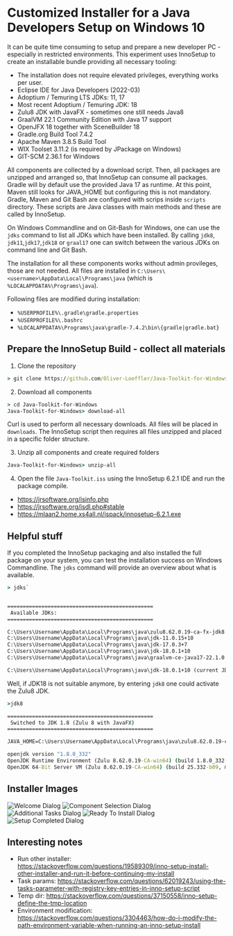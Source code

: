 # Customized Installer for a Java Developers Setup on Windows 10

It can be quite time consuming to setup and prepare a new developer PC - especially in restricted environments.
This experiment uses InnoSetup to create an installable bundle providing all necessary tooling:

* The installation does not require elevated privileges, everything works per user.
* Eclipse IDE for Java Developers (2022-03)
* Adoptium / Temuring LTS JDKs: 11, 17 
* Most recent Adoptium / Temuring JDK: 18
* Zulu8 JDK with JavaFX - sometimes one still needs Java8
* GraalVM 22.1 Community Edition with Java 17 support
* OpenJFX 18 together with SceneBuilder 18
* Gradle.org Build Tool 7.4.2
* Apache Maven 3.8.5 Build Tool
* WIX Toolset 3.11.2 (is required by JPackage on Windows)
* GIT-SCM 2.36.1 for Windows

All components are collected by a download script. Then, all packages are unzipped and arranged so, that InnoSetup can consume all packages.
Gradle will by default use the provided Java 17 as runtime. At this point, Maven still looks for JAVA_HOME but configuring this is not mandatory.
Gradle, Maven and Git Bash are configured with scrips inside `scripts` directory.
These scripts are Java classes with main methods and these are called by InnoSetup.

On Windows Commandline and on Git-Bash for Windows, one can use the `jdks` command to list all JDKs which have been installed.
By calling `jdk8`, `jdk11`,`jdk17`,`jdk18` or `graal17` one can switch between the various JDKs on command line and Git Bash.

The installation for all these components works without admin provileges, those are not needed.
All files are installed in `C:\Users\<username>\AppData\Local\Programs\java` (which is `%LOCALAPPDATA%\Programs\java`). 

Following files are modified during installation:
* `%USERPROFILE%\.gradle\gradle.properties`
* `%USERPROFILE%\.bashrc`
* `%LOCALAPPDATA%\Programs\java\gradle-7.4.2\bin\{gradle|gradle.bat}`


## Prepare the InnoSetup Build - collect all materials

1. Clone the repository

```cmd
> git clone https://github.com/Oliver-Loeffler/Java-Toolkit-for-Windows.git
```

2. Download all components

```cmd
> cd Java-Toolkit-for-Windows
Java-Toolkit-for-Windows> download-all
```

Curl is used to perform all necessary downloads. All files will be placed in `downloads`.
The InnoSetup script then requires all files unzipped and placed in a specific folder structure.

3. Unzip all components and create required folders

```cmd
Java-Toolkit-for-Windows> unzip-all
```

4. Open the file `Java-Toolkit.iss` using the InnoSetup 6.2.1 IDE and run the package compile.

* https://jrsoftware.org/isinfo.php
* https://jrsoftware.org/isdl.php#stable
* https://mlaan2.home.xs4all.nl/ispack/innosetup-6.2.1.exe

## Helpful stuff

If you completed the InnoSetup packaging and also installed the full package on your system, you can test the installation success on Windows Commandline.
The `jdks` command will provide an overview about what is available.

```cmd
> jdks`


===============================================
 Available JDKs:
===============================================

C:\Users\Username\AppData\Local\Programs\java\zulu8.62.0.19-ca-fx-jdk8.0.332-win_x64
C:\Users\Username\AppData\Local\Programs\java\jdk-11.0.15+10
C:\Users\Username\AppData\Local\Programs\java\jdk-17.0.3+7
C:\Users\Username\AppData\Local\Programs\java\jdk-18.0.1+10
C:\Users\Username\AppData\Local\Programs\java\graalvm-ce-java17-22.1.0

C:\Users\Username\AppData\Local\Programs\java\jdk-18.0.1+10 (current JDK)
```

Well, if JDK18 is not suitable anymore, by entering `jdk8` one could activate the Zulu8 JDK.

```cmd
>jdk8

===============================================
 Switched to JDK 1.8 (Zulu 8 with JavaFX)
===============================================

JAVA_HOME=C:\Users\Username\AppData\Local\Programs\java\zulu8.62.0.19-ca-fx-jdk8.0.332-win_x64

openjdk version "1.8.0_332"
OpenJDK Runtime Environment (Zulu 8.62.0.19-CA-win64) (build 1.8.0_332-b09)
OpenJDK 64-Bit Server VM (Zulu 8.62.0.19-CA-win64) (build 25.332-b09, mixed mode)

```

## Installer Images

![Welcome Dialog](images/welcome.dialog.png?raw=true "Welcome Dialog")
![Component Selection Dialog](images/component.selection.dialog.png?raw=true "Component Selection Dialog")
![Additional Tasks Dialog](images/additional.tasks.dialog.png?raw=true "Additional Tasks Dialog")
![Ready To Install Dialog](images/ready.toinstall.dialog.png?raw=true "Ready To Install Dialog")
![Setup Completed Dialog](images/setup.completed.dialog.png?raw=true "Setup Completed Dialog")

## Interesting notes
* Run other installer: https://stackoverflow.com/questions/19589309/inno-setup-install-other-installer-and-run-it-before-continuing-my-install
* Task params: https://stackoverflow.com/questions/62019243/using-the-tasks-parameter-with-registry-key-entries-in-inno-setup-script
* Temp dir: https://stackoverflow.com/questions/37150558/inno-setup-define-the-tmp-location
* Environment modification: https://stackoverflow.com/questions/3304463/how-do-i-modify-the-path-environment-variable-when-running-an-inno-setup-install
